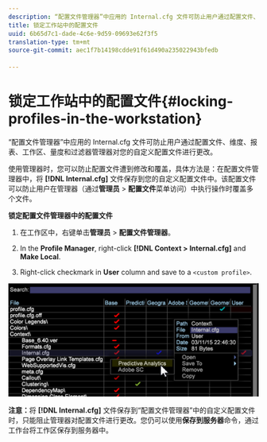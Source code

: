 ```yaml
---
description: “配置文件管理器”中应用的 Internal.cfg 文件可防止用户通过配置文件、维度、报表、工作区、量度和过滤器管理器对您的自定义配置文件进行更改。
title: 锁定工作站中的配置文件
uuid: 6b65d7c1-dade-4c6e-9d59-09693e62f3f5
translation-type: tm+mt
source-git-commit: aec1f7b14198cdde91f61d490a235022943bfedb

---
```



# 锁定工作站中的配置文件{#locking-profiles-in-the-workstation}

“配置文件管理器”中应用的 Internal.cfg 文件可防止用户通过配置文件、维度、报表、工作区、量度和过滤器管理器对您的自定义配置文件进行更改。

使用管理器时，您可以防止配置文件遭到修改和覆盖，具体方法是：在配置文件管理器中，将 **[!DNL Internal.cfg]** 文件保存到您的自定义配置文件中。该配置文件可以防止用户在管理器（通过&#x200B;**管理员** > **配置文件**&#x200B;菜单访问）中执行操作时覆盖多个文件。

**锁定配置文件管理器中的配置文件**

1. 在工作区中，右键单击&#x200B;**管理员** > **配置文件管理器**。

1. In the **Profile Manager**, right-click **[!DNL Context > Internal.cfg]** and **Make Local**.

1. Right-click checkmark in **User** column and save to a `<custom profile>`.

![](assets/dwb_lock_profiles.png)

**注意：**&#x200B;将 **[!DNL Internal.cfg]** 文件保存到“配置文件管理器”中的自定义配置文件时，只能阻止管理器对配置文件进行更改。您仍可以使用&#x200B;**保存到服务器**&#x200B;命令，通过工作台将工作区保存到服务器中。

